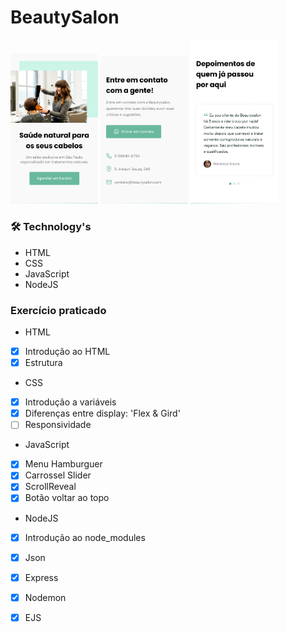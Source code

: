 # BeautySalon #

<p float="right">
  <img width="140"src="./public/img/img1.jpg">
  <img width="140"src="./public/img/img2.jpg">
  <img width="140"src="./public/img/img3.jpg">
</p>

### 🛠 Technology's 

- HTML
- CSS
- JavaScript
- NodeJS

### Exercício praticado

- HTML
- [x] Introdução ao HTML
- [x] Estrutura

- CSS
- [x] Introdução a variáveis
- [x] Diferenças entre display: 'Flex & Gird'
- [ ] Responsividade

- JavaScript
- [x] Menu Hamburguer 
- [x] Carrossel Slider
- [x] ScrollReveal
- [x] Botão voltar ao topo

- NodeJS
- [x] Introdução ao node_modules
- [x] Json
- [x] Express
- [x] Nodemon
- [x] EJS

